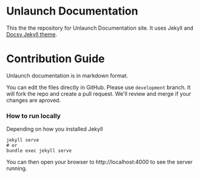 # Unlaunch Documentation

This the the repository for Unlaunch Documentation site. It uses Jekyll and [Docsy Jekyll theme](https://github.com/vsoch/docsy-jekyll).


# Contribution Guide

Unlaunch documentation is in markdown format. 

You can edit the files directly in GitHub. Please use `development` branch. It will fork the repo and create a pull request. We'll review and merge if your changes are aproved.

### How to run locally

Depending on how you installed Jekyll
```
jekyll serve
# or
bundle exec jekyll serve
```

You can then open your browser to http://localhost:4000 to see the server running.


